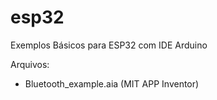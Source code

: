 # esp32
Exemplos Básicos para ESP32 com IDE Arduino

Arquivos:
- Bluetooth_example.aia (MIT APP Inventor)

